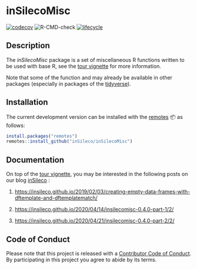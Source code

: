 # inSilecoMisc

[![codecov](https://codecov.io/gh/inSileco/inSilecoMisc/branch/master/graph/badge.svg)](https://codecov.io/gh/inSileco/inSilecoMisc)
![R-CMD-check](https://github.com/inSileco/inSilecoMisc/workflows/R-CMD-check/badge.svg)
[![lifecycle](https://img.shields.io/badge/lifecycle-experimental-orange.svg)](https://www.tidyverse.org/lifecycle/#experimental)


## Description

The *inSilecoMisc* package is a set of miscellaneous R functions
written to be used with base R, see the [tour vignette](http://insileco.github.io/inSilecoMisc/articles/overview.html) for more information.

Note that some of the function and may already be available in other packages
(especially in packages of the [tidyverse](https://www.tidyverse.org/)).


## Installation

The current development version can be installed with the
[remotes](http://cran.r-project.org/web/packages/remotes) :package: as follows:

```r
install.packages("remotes")
remotes::install_github("inSileco/inSilecoMisc")
```

## Documentation

On top of the [tour vignette](http://insileco.github.io/inSilecoMisc/articles/overview.html), you may be interested in the following posts on our blog [inSileco](https://insileco.github.io/) : 

1. https://insileco.github.io/2019/02/03/creating-empty-data-frames-with-dftemplate-and-dftemplatematch/

2. https://insileco.github.io/2020/04/14/insilecomisc-0.4.0-part-1/2/

3. https://insileco.github.io/2020/04/21/insilecomisc-0.4.0-part-2/2/


## Code of Conduct

Please note that this project is released with a [Contributor Code of Conduct](https://docs.ropensci.org/rcites/CONDUCT.html).
By participating in this project you agree to abide by its terms.
